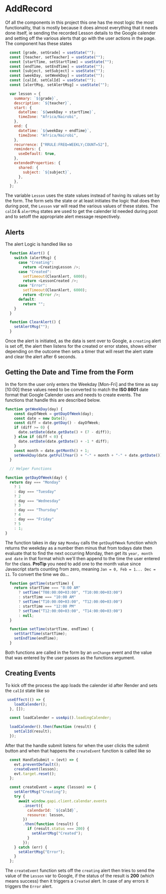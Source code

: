 # AddRecord

Of all the components in this project this one has the most logic the most functionality, that is mostly because it does almost everything that it needs done itself, ie sending the recorded Lesson details to the Google calender and setting off the various alerts that go with the user actions in the page.
The component has these states

```JavaScript
  const [grade, setGrade] = useState("");
  const [teacher, setTeacher] = useState("");
  const [startTime, setStartTime] = useState("");
  const [endTime, setEndTime] = useState("");
  const [subject, setSubject] = useState("");
  const [weekDay, setWeekDay] = useState("");
  const [calId, setCalId] = useState("");
  const [alertMsg, setAlertMsg] = useState("");

  var lesson = {
    summary: `${grade}`,
    description: `${teacher}`,
    start: {
      dateTime: `${weekDay + startTime}`,
      timeZone: "Africa/Nairobi",
    },
    end: {
      dateTime: `${weekDay + endTime}`,
      timeZone: "Africa/Nairobi",
    },
    recurrence: ["RRULE:FREQ=WEEKLY;COUNT=52"],
    reminders: {
      useDefault: true,
    },
    extendedProperties: {
      shared: {
        subject: `${subject}`,
      },
    },
  };
```

The variable `Lesson` uses the state values instead of having its values set by the form. The form sets the state or at least initiates the logic that does then during post, the `Lesson` var will read the various values of these states.
The `calId` & `alertMsg` states are used to get the calender Id needed during post and to setoff the appropriate alert message respectively.

## Alerts

The alert Logic is handled like so

```JavaScript
  function Alert() {
    switch (alertMsg) {
      case "Creating":
        return <CreatingLesson />;
      case "Created":
        setTimeout(ClearAlert, 6000);
        return <LessonCreated />;
      case "Error":
        setTimeout(ClearAlert, 6000);
        return <Error />;
      default:
        return "";
    }
  }

  function ClearAlert() {
    setAlertMsg("");
  }
```

Once the alert is initiated, as the data is sent over to Google, a `creating` alert is set off, the alert then listens for the created or error states, shows either depending on the outcome then sets a timer that will reset the alert state and clear the alert after 6 seconds.

## Getting the Date and Time from the Form

In the form the user only enters the Weekday [Mon-Fri] and the time as say [10:00] these values need to be converted to match the **ISO 8601** date format that Google Calender uses and needs to create events. The functions that handle this are described below.

```JavaScript
function getWeekDay(day) {
    const dayOfWeek = getDayOfWeek(day);
    const date = new Date();
    const diff = date.getDay() - dayOfWeek;
    if (diff >= 0) {
      date.setDate(date.getDate() + (7 - diff));
    } else if (diff < 0) {
      date.setDate(date.getDate() + -1 * diff);
    }
    const month = date.getMonth() + 1;
    setWeekDay(date.getFullYear() + "-" + month + "-" + date.getDate());
  }

  // Helper Functions

function getDayOfWeek(day) {
  return day === "Monday"
    ? 1
    : day === "Tuesday"
    ? 2
    : day === "Wednesday"
    ? 3
    : day === "Thursday"
    ? 4
    : day === "Friday"
    ? 5
    : 1;
}
```

The function takes in day say `Monday` calls the `getDayOfWeek` function which returns the weekday as a number then minus that from todays date then evaluate that to find the next occurring Monday, then get its `year, month and date` in that format which we'll then append to the time the user entered for the class. **ProTip** you need to add one to the month value since Javascript starts counting from zero, meaning `Jan = 0, Feb = 1... Dec = 11`. To convert the time we do...

```JavaScript
  function getTime(startTime) {
    return startTime === "8:00 AM"
      ? setTime("T08:00:00+03:00", "T10:00:00+03:00")
      : startTime === "10:00 AM"
      ? setTime("T10:00:00+03:00", "T12:00:00+03:00")
      : startTime === "12:00 PM"
      ? setTime("T12:00:00+03:00", "T14:00:00+03:00")
      : null;
  }

  function setTime(startTime, endTime) {
    setStartTime(startTime);
    setEndTime(endTime);
  }
```

Both functions are called in the form by an `onChange` event and the value that was entered by the user passes as the functions argument.

## Creating Events

To kick off the process the app loads the calender id after Render and sets the `calId` state like so

```JavaScript
 useEffect(() => {
    loadCalender();
  }, []);

  const loadCalender = useApi().loadingCalender;

  loadCalender().then(function (result) {
    setCalId(result);
  });
```

After that the handle submit listens for when the user clicks the submit button and when that happens the `createEvent` function is called like so

```JavaScript
  const HandleSubmit = (evt) => {
    evt.preventDefault();
    createEvent(lesson);
    evt.target.reset();
  };

  const createEvent = async (lesson) => {
    setAlertMsg("Creating");
    try {
      await window.gapi.client.calendar.events
        .insert({
          calendarId: `${calId}`,
          resource: lesson,
        })
        .then(function (result) {
          if (result.status === 200) {
            setAlertMsg("Created");
          }
        });
    } catch (err) {
      setAlertMsg("Error");
    }
  };
```

The `createEvent` function sets off the `creating` alert then tries to send the value of the `Lesson` var to Google, if the status of the result is **200** (which means success) then it triggers a `Created` alert. In case of any errors it triggers the `Error` alert.
